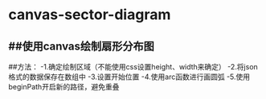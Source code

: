 # canvas-sector-diagram
##使用canvas绘制扇形分布图
----------------------------------------------------
##方法：
-1.确定绘制区域（不能使用css设置height、width来确定）
-2.将json格式的数据保存在数组中
-3.设置开始位置
-4.使用arc函数进行画圆弧
-5.使用beginPath开启新的路径，避免重叠